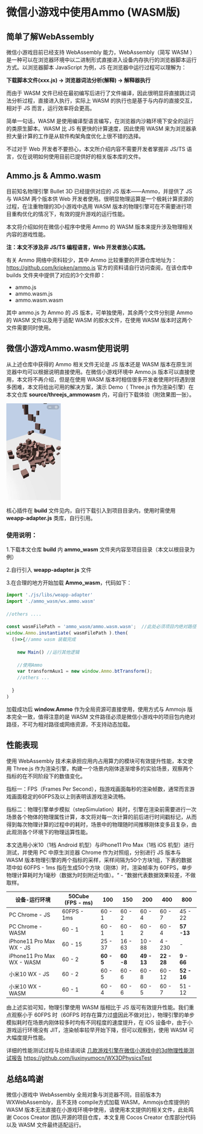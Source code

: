 # 微信小游戏中使用Ammo (WASM版)


## 简单了解WebAssembly

微信小游戏目前已经支持 WebAssembly 能力，WebAssembly（简写 WASM ）是一种可以在浏览器环境中以二进制形式直接进入设备内存执行的浏览器脚本运行方式。以浏览器脚本 JavaScript 为例，JS 在浏览器中运行过程可以理解为：

**下载脚本文件(xxx.js) -> 浏览器词法分析(解释) -> 解释器执行**

而由于 WASM 文件已经在最初编写后进行了文件编译，因此很明显将直接跳过词法分析过程，直接进入执行，实际上 WASM 的执行也是基于与内存的直接交互，相对于 JS 而言，运行效率将会更高。

简单一句话，WASM 是使用编译型语言编写，在浏览器内沙箱环境下安全的运行的类原生脚本。WASM 比 JS 有更快的计算速度，因此使用 WASM 来为浏览器承担大量计算的工作是从软件构架角度优化上很不错的选择。

不过对于 Web 开发者不要担心，本文所介绍内容不需要开发者掌握非 JS/TS 语言，仅在说明如何使用目前已提供好的相关版本库的文件。



## Ammo.js & Ammo.wasm

目前知名物理引擎 Bullet 3D 已经提供对应的 JS 版本——Ammo，并提供了 JS 与 WASM 两个版本供 Web 开发者使用。很明显物理运算是一个极耗计算资源的过程，在注重物理的3D小游戏中选用 WASM 版本的物理引擎可在不需要进行项目重构优化的情况下，有效的提升游戏的运行性能。

本文将介绍如何在微信小程序中使用 Ammo 的 WASM 版本来提升涉及物理相关内容的游戏性能。

**注：本文不涉及非 JS/TS 编程语言，Web 开发者放心实践。**

有关 Ammo 网络中资料较少，其中 Ammo 比较重要的开源仓库地址为：https://github.com/kripken/ammo.js 官方的资料请自行访问查阅，在该仓库中 builds 文件夹中提供了对应的3个文件即：

- ammo.js
- ammo.wasm.js
- ammo.wasm.wasm

其中 ammo.js 为 Ammo 的 JS 版本，可单独使用，其余两个文件分别是 Ammo 的 WASM 文件以及用于适配 WASM 的胶水文件，在使用 WASM 版本时这两个文件需要同时使用。



## 微信小游戏Ammo.wasm使用说明

从上述仓库中获得的 Ammo 相关文件无论是 JS 版本还是 WASM 版本在原生浏览器中均可以根据说明直接使用。在微信小游戏环境中 Ammo.js 版本可以直接使用，本文将不再介绍，但是在使用 WASM 版本时相信很多开发者使用时将遇到很多困难，本文将给出可用的解决方案，演示 Demo（ Three.js 作为渲染引擎）在本文仓库 **source/threejs_ammowasm** 内，可自行下载体验（附效果图一张）。

<img src="https://github.com/liuxinyumocn/WX3DPhysicsTest/blob/master/image/image-20210410210434254.png?raw=true" alt="image-20210410210434454" style="zoom: 25%;" />

核心插件在 **build** 文件见内，自行下载引入到项目目录内，使用时需使用 **weapp-adapter.js** 类库，自行引用。



### 使用说明：

1.下载本文仓库 **build** 内 **ammo_wasm** 文件夹内容至项目目录（本文以根目录为例）

2.自行引入 **weapp-adapter.js** 文件

3.在合理的地方开始加载 **Ammo_wasm**，代码如下：

```JavaScript
import './js/libs/weapp-adapter'
import './ammo_wasm/wx.ammo.wasm'

//others ....

const wasmFilePath = 'ammo_wasm/ammo.wasm.wasm';  //此处必须项目内绝对路径 不可为网络资源
window.Ammo.instantiate( wasmFilePath ).then(
  ()=>{//ammo wasm 装载完成
    
    new Main() //运行其他逻辑
    
    //使用Ammo
    var transformAux1 = new window.Ammo.btTransform();
    //others ...
    
  }
)
```

加载成功后 **window.Ammo** 作为全局资源可直接使用，使用方式与 Ammojs 版本完全一致，值得注意的是 WASM 文件路径必须是微信小游戏中的项目包内绝对路径，不可为相对路径或网络资源，不支持动态加载。



## 性能表现

使用 WebAssembly 技术来承担应用内占用算力的模块可有效提升性能，本文使用 Three.js 作为渲染引擎，构建一个场景内刚体逐渐增多的实验场景，观察两个指标的在不同阶段下的数值变化。

指标一：FPS（Frames Per Second），指游戏画面每秒的渲染帧数，通常而言游戏画面稳定的60FPS及以上则表明该游戏渲染流畅。

指标二：物理引擎单步模拟（stepSimulation）耗时，引擎在渲染前需要进行一次场景各个物体的物理属性计算，本文将对每一次计算的前后进行时间戳标记，从而得到每次物理计算的过程中的耗时，场景中的物理随时间推移刚体变多且复杂，由此观测各个环境下的物理运算性能。

本文选用小米10（1档 Android 机型）与iPhone11 Pro Max（1档 iOS 机型）进行测试，并使用 PC 中原生浏览器 Chrome 作为对照组，分别进行 JS 版本与 WASM 版本物理引擎的两个指标的采样，采样间隔为50个方块1组，下表的数据项中如 60FPS - 1ms 指在生成50个方块（刚体）时，渲染帧率为 60FPS，单步物理计算耗时为1毫秒（数据为时刻附近均值）。“ - ”数据代表数据效果较差，不做取样。

| 设备-运行环境              | 50Cube (FPS - ms) | 100        | 150       | 200         | 400         | 800         |
| -------------------------- | ----------------- | ---------- | --------- | ----------- | ----------- | ----------- |
| PC Chrome - JS             | 60FPS - 1ms       | 60 - 1     | 60 - 2    | 60 - 4      | 60 - 7      | 45 - 22     |
| PC Chrome - WASM           | 60 - 1            | 60 - 1     | 60 - 1    | 60 - 2      | 60 - 4      | **57 -13**  |
| iPhone11 Pro Max WX - JS   | 60 - 15           | 25 - 37    | 16 - 63   | 10 - 88     | 4 - 230     | -           |
| iPhone11 Pro Max WX - WASM | 60 - 2            | **60 - 5** | **60 -8** | **49 - 13** | **22 - 28** | **9 - 66**  |
| 小米10 WX - JS             | 60 - 2            | 60 - 5     | 60 - 6    | 60 - 8      | 60 - 12     | **52 - 16** |
| 小米10 WX - WASM           | 60 - 1            | 60 - 4     | 60 - 6    | 60 - 5      | 60 - 7      | 51 - 12     |

由上述实验可知，物理引擎使用 WASM 版相比于 JS 版可有效提升性能。我们重点观察小于 60FPS 时（60FPS 时存在算力过盛因此不做对比），物理引擎的单步模拟耗时在场景内刚体较多时均有不同程度的速度提升，在 iOS 设备中，由于小游戏运行环境没有 JIT，渲染帧率较早开始下降，但可以观察到，使用 WASM 可大幅度提升性能。

详细的性能测试过程与总结请阅读 [几款游戏引擎在微信小游戏中的3d物理性能测试报告](https://github.com/liuxinyumocn/WX3DPhysicsTest) https://github.com/liuxinyumocn/WX3DPhysicsTest

## 总结&鸣谢

微信小游戏中 WebAssembly 全局对象与浏览器不同，目前版本为 WXWebAssembly，且不支持 compile方式加载 WASM，Ammojs仓库提供的 WASM 版本无法直接在小游戏环境中使用，请使用本文提供的相关文件，此处鸣谢 Cocos Creator 团队开源的项目仓库，本文复用 Cocos Creator 仓库部分代码以及 WASM 文件最终适配运行。